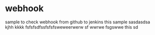 # webhook
sample to check webhook from github to jenkins
this sample
sasdasdsa
kjhh
kkkk
fsfsfsdfssfsfsfsweweerwerw
sf
wwrwe
fsgswwe
this sd
